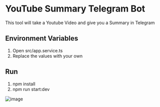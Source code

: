 # YouTube Summary Telegram Bot


This tool will take a Youtube Video and give you a Summary in Telegram

## Environment Variables

1. Open src/app.service.ts
2. Replace the values with your own

## Run

1. npm install
2. npm run start:dev


![image](https://user-images.githubusercontent.com/19570043/209880389-5b845c11-877e-4a09-b400-7dbe27b1601a.png)

